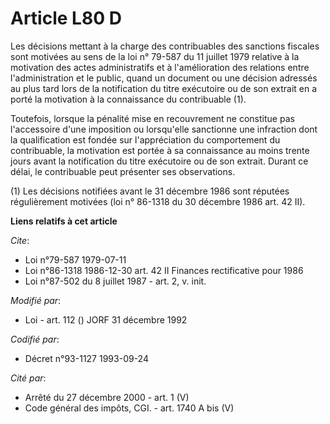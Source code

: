# Article L80 D

Les décisions mettant à la charge des contribuables des sanctions fiscales sont motivées au sens de la loi n° 79-587 du 11
juillet 1979 relative à la motivation des actes administratifs et à l'amélioration des relations entre l'administration et le
public, quand un document ou une décision adressés au plus tard lors de la notification du titre exécutoire ou de son extrait
en a porté la motivation à la connaissance du contribuable (1).

Toutefois, lorsque la pénalité mise en recouvrement ne constitue pas l'accessoire d'une imposition ou lorsqu'elle sanctionne
une infraction dont la qualification est fondée sur l'appréciation du comportement du contribuable, la motivation est portée
à sa connaissance au moins trente jours avant la notification du titre exécutoire ou de son extrait. Durant ce délai, le
contribuable peut présenter ses observations.

(1) Les décisions notifiées avant le 31 décembre 1986 sont réputées régulièrement motivées (loi n° 86-1318 du 30 décembre
1986 art. 42 II).

**Liens relatifs à cet article**

_Cite_:

  - Loi n°79-587 1979-07-11
  - Loi n°86-1318 1986-12-30 art. 42 II Finances rectificative pour 1986
  - Loi n°87-502 du 8 juillet 1987 - art. 2, v. init.

_Modifié par_:

  - Loi - art. 112 () JORF 31 décembre 1992

_Codifié par_:

  - Décret n°93-1127 1993-09-24

_Cité par_:

  - Arrêté du 27 décembre 2000 - art. 1 (V)
  - Code général des impôts, CGI. - art. 1740 A bis (V)
